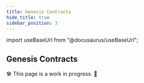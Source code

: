 ```yaml
---
title: Genesis Contracts
hide_title: true
sidebar_position: 3
---
```


import useBaseUrl from "@docusaurus/useBaseUrl";

## Genesis Contracts

🛠 This page is a work in progress. 🚧